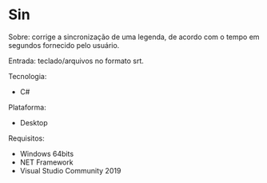 # Sin

Sobre: corrige a sincronização de uma legenda, de acordo com o tempo em segundos fornecido pelo usuário.

Entrada: teclado/arquivos no formato srt.

Tecnologia: 
  - C#

Plataforma: 
  - Desktop

Requisitos: 
  - Windows 64bits
  - NET Framework
  - Visual Studio Community 2019
